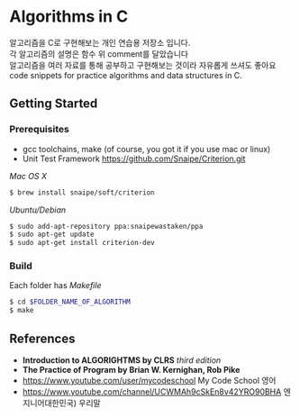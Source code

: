# Algorithms in C
알고리즘을 C로 구현해보는 개인 연습용 저장소 입니다.<br>
각 알고리즘의 설명은 함수 위 comment를 달았습니다<br>
알고리즘을 여러 자료를 통해 공부하고 구현해보는 것이라 자유롭게 쓰셔도 좋아요<br>
code snippets for practice algorithms and data structures in C.<br> 

## Getting Started

### Prerequisites
- gcc toolchains, make (of course, you got it if you use mac or linux)
- Unit Test Framework 
https://github.com/Snaipe/Criterion.git

*Mac OS X* 
```bash
$ brew install snaipe/soft/criterion
```
*Ubuntu/Debian*
```bash
$ sudo add-apt-repository ppa:snaipewastaken/ppa
$ sudo apt-get update
$ sudo apt-get install criterion-dev
```

### Build
Each folder has *Makefile*
```bash
$ cd $FOLDER_NAME_OF_ALGORITHM
$ make
```

## References

* **Introduction to ALGORIGHTMS by CLRS** *third edition*
* **The Practice of Program by Brian W. Kernighan, Rob Pike**
* https://www.youtube.com/user/mycodeschool My Code School 영어
* https://www.youtube.com/channel/UCWMAh9cSkEn8v42YRO90BHA 엔지니어대한민국) 우리말




